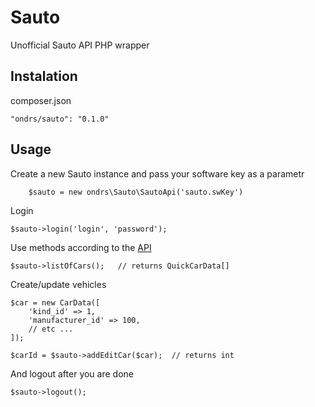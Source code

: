 Sauto
==============

Unofficial Sauto API PHP wrapper


Instalation
-----

composer.json

    "ondrs/sauto": "0.1.0"

Usage
-----

Create a new Sauto instance and pass your software key as a parametr

        $sauto = new ondrs\Sauto\SautoApi('sauto.swKey')

Login

    $sauto->login('login', 'password');
    
Use methods according to the [API](http://www.sauto.cz/documents/xmlrpcImport.pdf) 

    $sauto->listOfCars();   // returns QuickCarData[]
    
Create/update vehicles

    $car = new CarData([
        'kind_id' => 1,
        'manufacturer_id' => 100,
        // etc ...
    ]);
    
    $carId = $sauto->addEditCar($car);  // returns int
    
    
And logout after you are done
 
    $sauto->logout();
